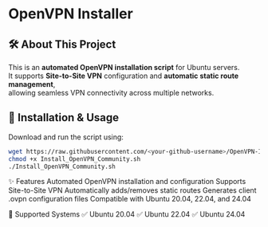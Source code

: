 # OpenVPN Installer

## 🛠️ About This Project
This is an **automated OpenVPN installation script** for Ubuntu servers.  
It supports **Site-to-Site VPN** configuration and **automatic static route management**,  
allowing seamless VPN connectivity across multiple networks.

## 🚀 Installation & Usage
Download and run the script using:
```bash
wget https://raw.githubusercontent.com/<your-github-username>/OpenVPN-Installer/main/Install_OpenVPN_Community.sh
chmod +x Install_OpenVPN_Community.sh
./Install_OpenVPN_Community.sh
```

✨ Features
Automated OpenVPN installation and configuration
Supports Site-to-Site VPN
Automatically adds/removes static routes
Generates client .ovpn configuration files
Compatible with Ubuntu 20.04, 22.04, and 24.04

📌 Supported Systems
✅ Ubuntu 20.04
✅ Ubuntu 22.04
✅ Ubuntu 24.04
